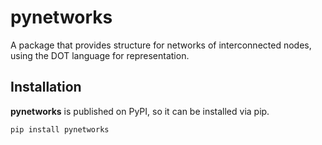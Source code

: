 # pynetworks

A package that provides structure for networks of interconnected nodes, using the DOT language for representation.

## Installation
**pynetworks** is published on PyPI, so it can be installed via pip.

`pip install pynetworks`
